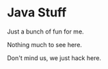 # Java Stuff

Just a bunch of fun for me.

Nothing much to see here.

Don't mind us, we just hack here.
